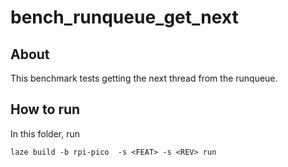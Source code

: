# bench_runqueue_get_next

## About

This benchmark tests getting the next thread from the runqueue.

## How to run

In this folder, run

    laze build -b rpi-pico  -s <FEAT> -s <REV> run
